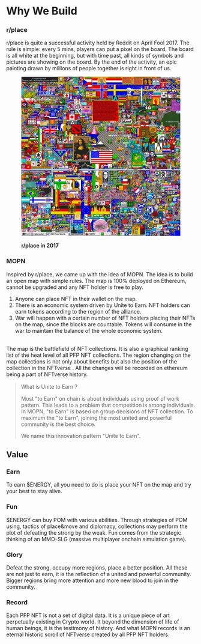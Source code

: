 # Why We Build

### r/place

r/place is quite a successful activity held by Reddit on April Fool 2017. The rule is simple: every 5 mins, players can put a pixel on the board. The board is all white at the beginning, but with time past, all kinds of symbols and pictures are showing on the board. By the end of the activity, an epic painting drawn by millions of people together is right in front of us.

<figure><img src=".gitbook/assets/r-place-2017.png" alt=""><figcaption><p><strong>r/place in 2017</strong></p></figcaption></figure>

### MOPN

Inspired by r/place, we came up with the idea of MOPN. The idea is to build an open map with simple rules. The map is 100% deployed on Ethereum, cannot be upgraded and any NFT holder is free to play.

1. Anyone can place NFT in their wallet on the map.
2. There is an economic system driven by Unite to Earn. NFT holders can earn tokens according to the region of the alliance.
3. War will happen with a certain number of NFT holders placing their NFTs on the map, since the blocks are countable. Tokens will consume in the war to maintain the balance of the whole economic system.

\
The map is the battlefield of NFT collections. It is also a graphical ranking list of the heat level of all PFP NFT collections. The region changing on the map collections is not only about benefits but also the position of the collection in the NFTverse . All the changes will be recorded on ethereum being a part of NFTverse history.

> What is Unite to Earn？
>
> Most "to Earn" on chain is about individuals using proof of work pattern. This leads to a problem that competition is among individuals. In MOPN, "to Earn" is based on group decisions of NFT collection. To maximum the "to Earn", joining the most united and powerful community is the best choice.
>
> We name this innovation pattern "Unite to Earn".

## Value

### Earn

To earn $ENERGY, all you need to do is place your NFT on the map and try your best to stay alive.

### Fun

$ENERGY can buy POM with various abilities. Through strategies of POM using, tactics of place\&move and diplomacy, collections may perform the plot of defeating the strong by the weak. Fun comes from the strategic thinking of an MMO-SLG (massive multiplayer onchain simulation game).

### Glory

Defeat the strong, occupy more regions, place a better position. All these are not just to earn, it is the reflection of a united and powerful community. Bigger regions bring more attention and more new blood to join in the community.

### Record

Each PFP NFT is not a set of digital data. It is a unique piece of art perpetually existing in Crypto world. It beyond the dimension of life of human beings, it is the testimony of history. And what MOPN records is an eternal historic scroll of NFTverse created by all PFP NFT holders.
